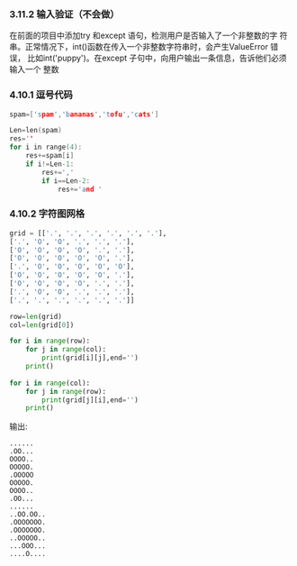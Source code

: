 ### 3.11.2 输入验证（不会做）
在前面的项目中添加try 和except 语句，检测用户是否输入了一个非整数的字
符串。正常情况下，int()函数在传入一个非整数字符串时，会产生ValueError 错误，
比如int('puppy')。在except 子句中，向用户输出一条信息，告诉他们必须输入一个
整数


### 4.10.1 逗号代码

```cpp
spam=['spam','bananas','tofu','cats']

Len=len(spam)
res=''
for i in range(4):
    res+=spam[i]
    if i!=Len-1:
        res+=','
        if i==Len-2:
            res+='and '
```

### 4.10.2 字符图网格

```py
grid = [['.', '.', '.', '.', '.', '.'],
['.', 'O', 'O', '.', '.', '.'],
['O', 'O', 'O', 'O', '.', '.'],
['O', 'O', 'O', 'O', 'O', '.'],
['.', 'O', 'O', 'O', 'O', 'O'],
['O', 'O', 'O', 'O', 'O', '.'],
['O', 'O', 'O', 'O', '.', '.'],
['.', 'O', 'O', '.', '.', '.'],
['.', '.', '.', '.', '.', '.']]

row=len(grid)
col=len(grid[0])

for i in range(row):
    for j in range(col):
        print(grid[i][j],end='')
    print()
    
for i in range(col):
    for j in range(row):
        print(grid[j][i],end='')
    print()
```
输出:
```
......
.OO...
OOOO..
OOOOO.
.OOOOO
OOOOO.
OOOO..
.OO...
......
..OO.OO..
.OOOOOOO.
.OOOOOOO.
..OOOOO..
...OOO...
....O....
```





